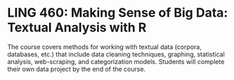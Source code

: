 # LING 460: Making Sense of Big Data: Textual Analysis with R

The course covers methods for working with textual data (corpora, databases, etc.) that include data cleaning techniques, graphing, statistical analysis, web-scraping, and categorization models. Students will complete their own data project by the end of the course.